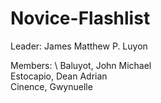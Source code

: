 # Novice-Flashlist

Leader: James Matthew P. Luyon

Members:  \ Baluyot, John Michael \
         Estocapio, Dean Adrian \
         Cinence, Gwynuelle 
